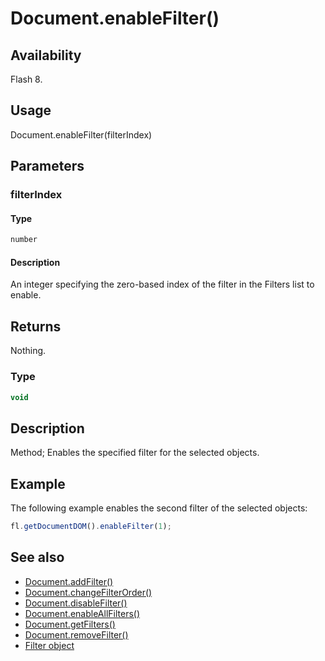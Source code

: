 # Document.enableFilter()

## Availability

Flash 8.

## Usage

Document.enableFilter(filterIndex)

## Parameters

### **filterIndex**

#### Type

```typescript
number
```

#### Description

An integer specifying the zero-based index of the filter in the Filters list to enable.

## Returns

Nothing.

### Type

```typescript
void
```

## Description

Method; Enables the specified filter for the selected objects.

## Example

The following example enables the second filter of the selected objects:

```javascript
fl.getDocumentDOM().enableFilter(1);
```

## See also

- [Document.addFilter()](../Document_object/Document3.md)
- [Document.changeFilterOrder()](../Document_object/Document29.md)
- [Document.disableFilter()](../Document_object/Document47.md)
- [Document.enableAllFilters()](../Document_object/Document58.md)
- [Document.getFilters()](../Document_object/Document79.md)
- [Document.removeFilter()](../Document_object/Document270.md)
- [Filter object](../Filter_object/Filter_summary.md)
